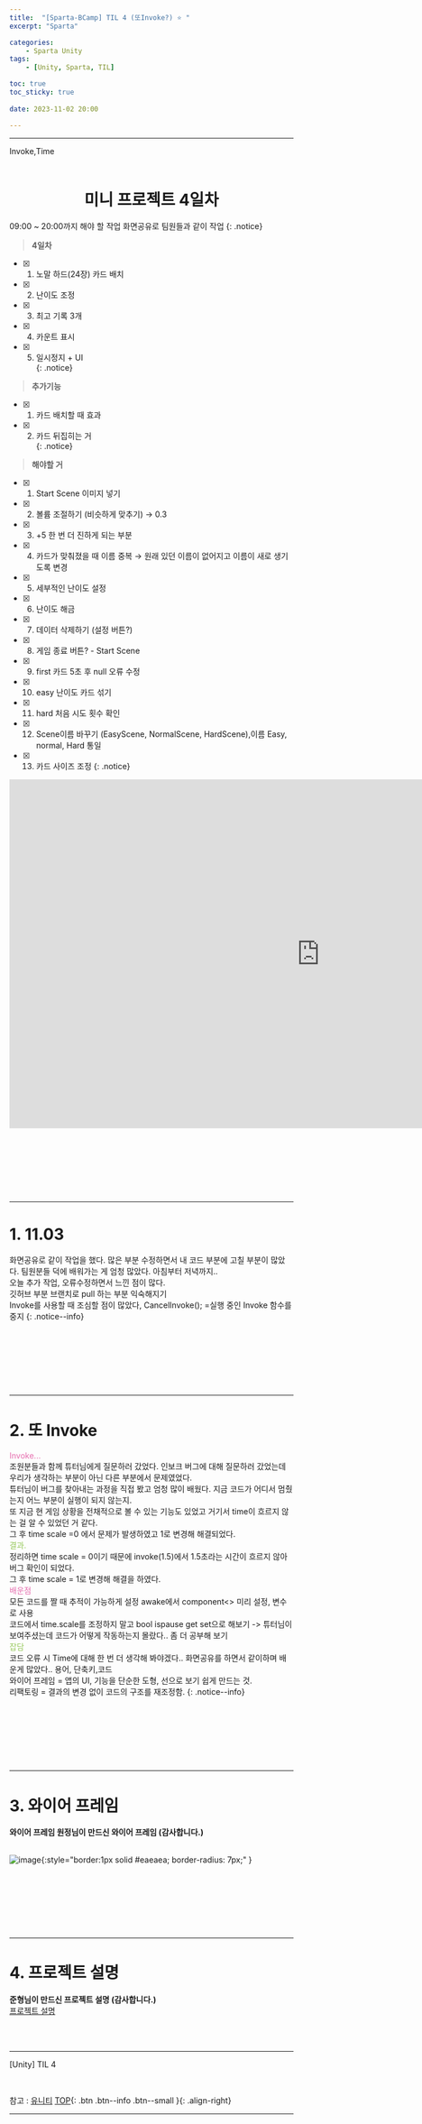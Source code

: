 ```yaml
---
title:  "[Sparta-BCamp] TIL 4 (또Invoke?) ⭐ "
excerpt: "Sparta"

categories:
    - Sparta Unity
tags:
    - [Unity, Sparta, TIL]

toc: true
toc_sticky: true
 
date: 2023-11-02 20:00

---
```

- - -
Invoke,Time
<BR><BR>

<center><H1> 미니 프로젝트 4일차  </H1></center>
09:00 ~ 20:00까지 해야 할 작업 화면공유로 팀원들과 같이 작업
{: .notice}

> **4일차**  
- [x] 1. 노말 하드(24장) 카드 배치  
- [x] 2. 난이도 조정  
- [x] 3. 최고 기록 3개  
- [x] 4. 카운트 표시  
- [x] 5. 일시정지  + UI  
{: .notice}

> **추가기능**
- [x] 1. 카드 배치할 때 효과  
- [x] 2. 카드 뒤집히는 거  
{: .notice}

> **해야할 거**
- [x]  1. Start Scene 이미지 넣기
- [x]  2. 볼륨 조절하기 (비슷하게 맞추기) → 0.3
- [x]  3. +5 한 번 더 진하게 되는 부분
- [x]  4. 카드가 맞춰졌을 때 이름 중복 → 원래 있던 이름이 없어지고 이름이 새로 생기도록 변경
- [x]  5. 세부적인 난이도 설정
- [x]  6. 난이도 해금
- [x]  7. 데이터 삭제하기 (설정 버튼?)
- [x]  8. 게임 종료 버튼? - Start Scene
- [x]  9. first 카드 5초 후 null 오류 수정
- [x]  10. easy 난이도 카드 섞기
- [x]  11. hard 처음 시도 횟수 확인
- [x]  12. Scene이름 바꾸기 (EasyScene, NormalScene, HardScene),이름 Easy, normal, Hard 통일
- [x]  13. 카드 사이즈 조정
{: .notice}



<iframe width="1100" height="619" src="https://www.youtube.com/embed/OXB477_D4LE" title="Unity 2기_ IDLE Card Match" frameborder="0" allow="accelerometer; autoplay; clipboard-write; encrypted-media; gyroscope; picture-in-picture; web-share" allowfullscreen></iframe>

<br><br><br><br><br><br>
- - - 

# 1. 11.03
화면공유로 같이 작업을 했다. 많은 부분 수정하면서 내 코드 부분에 고칠 부분이 많았다. 팀원분들 덕에 배워가는 게 엄청 많았다. 아침부터 저녁까지..  
오늘 추가 작업, 오류수정하면서 느낀 점이 많다.  
깃허브 부분 브랜치로 pull 하는 부분 익숙해지기  
Invoke를 사용할 때 조심할 점이 많았다, CancelInvoke(); =실행 중인 Invoke 함수를 중지
{: .notice--info}

<br><br><br><br><br><br>
- - - 

# 2. 또 Invoke
<span style="color:#E66EAF">Invoke...</span>  
조원분들과 함께 튜터님에게 질문하러 갔었다. 인보크 버그에 대해 질문하러 갔었는데 우리가 생각하는 부분이 아닌 다른 부분에서 문제였었다.  
튜터님이 버그를 찾아내는 과정을 직접 봤고 엄청 많이 배웠다. 지금 코드가 어디서 멈췄는지 어느 부분이 실행이 되지 않는지.  
또 지금 현 게임 상황을 전채적으로 볼 수 있는 기능도 있었고 거기서 time이 흐르지 않는 걸 알 수 있었던 거 같다.   
그 후 time scale =0 에서 문제가 발생하였고 1로 변경해 해결되었다.  
<span style="color:#96C85A">결과.</span>  
정리하면 time scale = 0이기 때문에 invoke(1.5)에서 1.5초라는 시간이 흐르지 않아 버그 확인이 되었다.  
그 후 time scale = 1로 변경해 해결을 하였다.  
<span style="color:#E66EAF">배운점</span>  
모든 코드를 짤 때 추적이 가능하게 설정 awake에서 component<> 미리 설정, 변수로 사용  
코드에서 time.scale를 조정하지 말고 bool ispause get set으로 해보기 -> 튜터님이 보여주셨는데 코드가 어떻게 작동하는지 몰랐다.. 좀 더 공부해 보기  
<span style="color:#96C85A">잡담</span>  
코드 오류 시 Time에 대해 한 번 더 생각해 봐야겠다..
화면공유를 하면서 같이하며 배운게 많았다..  용어, 단축키,코드  
와이어 프레임 = 앱의 UI, 기능을 단순한 도형, 선으로 보기 쉽게 만드는 것.  
리팩토링 = 결과의 변경 없이 코드의 구조를 재조정함.
{: .notice--info}

<br><br><br><br><br><br>
- - - 

# 3. 와이어 프레임
**와이어 프레임 원정님이 만드신 와이어 프레임 (감사합니다.)**  
<br>

![image](https://github.com/levell1/levell1.github.io/assets/96651722/1fae3b60-7236-4286-9c20-e8a90c64d77c){:style="border:1px solid #eaeaea; border-radius: 7px;" }  

<br><br><br><br><br><br>
- - - 

# 4. 프로젝트 설명
**준형님이 만드신 프로젝트 설명 (감사합니다.)**  
[프로젝트 설명](https://github.com/uhbbang33/IDLE_CardMatchGame/blob/main/Readme.md)



<br><br>
- - - 

[Unity] TIL 4

<br>

참고 : [유니티](https://docs.unity3d.com/kr/)
[TOP](#){: .btn .btn--info .btn--small }{: .align-right}
<br>
- - -

